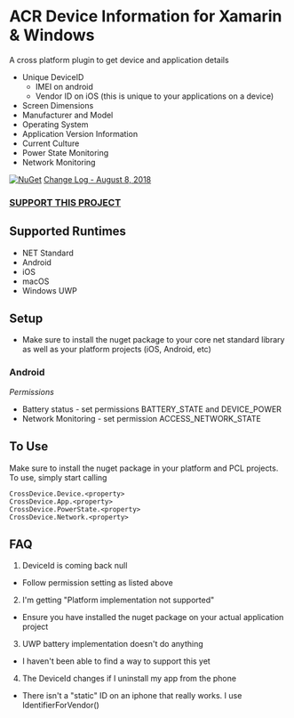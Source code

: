 ﻿# ACR Device Information for Xamarin & Windows
A cross platform plugin to get device and application details

* Unique DeviceID
    * IMEI on android
    * Vendor ID on iOS (this is unique to your applications on a device)
* Screen Dimensions
* Manufacturer and Model
* Operating System
* Application Version Information
* Current Culture
* Power State Monitoring
* Network Monitoring


[![NuGet](https://img.shields.io/nuget/v/Acr.DeviceInfo.svg?maxAge=2592000)](https://www.nuget.org/packages/Acr.DeviceInfo/)
[Change Log - August 8, 2018](changelog.md)

### [SUPPORT THIS PROJECT](https://github.com/aritchie/home)

## Supported Runtimes
* NET Standard
* Android
* iOS
* macOS
* Windows UWP

## Setup

* Make sure to install the nuget package to your core net standard library as well as your platform projects (iOS, Android, etc)

### Android

_Permissions_
* Battery status - set permissions BATTERY_STATE and DEVICE_POWER
* Network Monitoring - set permission ACCESS_NETWORK_STATE


## To Use

Make sure to install the nuget package in your platform and PCL projects.  To use, simply start calling

    CrossDevice.Device.<property>
    CrossDevice.App.<property>
    CrossDevice.PowerState.<property>
    CrossDevice.Network.<property>

## FAQ

1. DeviceId is coming back null
* Follow permission setting as listed above

2. I'm getting "Platform implementation not supported"
* Ensure you have installed the nuget package on your actual application project

3. UWP battery implementation doesn't do anything
* I haven't been able to find a way to support this yet

4. The DeviceId changes if I uninstall my app from the phone
* There isn't a "static" ID on an iphone that really works.  I use IdentifierForVendor()
